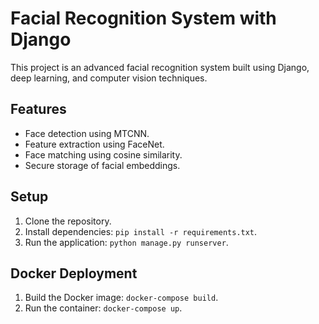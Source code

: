 # Facial Recognition System with Django

This project is an advanced facial recognition system built using Django, deep learning, and computer vision techniques.

## Features

- Face detection using MTCNN.
- Feature extraction using FaceNet.
- Face matching using cosine similarity.
- Secure storage of facial embeddings.

## Setup

1. Clone the repository.
2. Install dependencies: `pip install -r requirements.txt`.
3. Run the application: `python manage.py runserver`.

## Docker Deployment

1. Build the Docker image: `docker-compose build`.
2. Run the container: `docker-compose up`.
